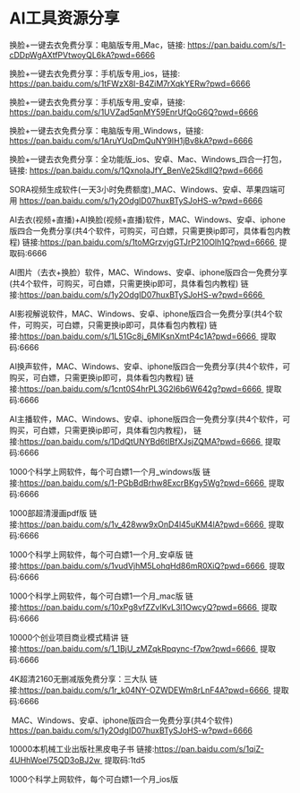 # AI工具资源分享

换脸+一键去衣免费分享：电脑版专用_Mac，链接: https://pan.baidu.com/s/1-cDDpWgAXtfPVtwoyQL6kA?pwd=6666

换脸+一键去衣免费分享：手机版专用_ios，链接: https://pan.baidu.com/s/1tFWzX8I-B4ZiM7rXqkYERw?pwd=6666

换脸+一键去衣免费分享：手机版专用_安卓，链接: https://pan.baidu.com/s/1UVZad5qnMY59EnrUfQoG6Q?pwd=6666

换脸+一键去衣免费分享：电脑版专用_Windows，链接: https://pan.baidu.com/s/1AruYUqDmQuNY9IH1jBv8kA?pwd=6666

换脸+一键去衣免费分享：全功能版_ios、安卓、Mac、Windows_四合一打包，链接: https://pan.baidu.com/s/1QxnoIaJfY_BenVe25kdllQ?pwd=6666

SORA视频生成软件(一天3小时免费额度)_MAC、Windows、安卓、苹果四端可用
https://pan.baidu.com/s/1y2OdgID07huxBTySJoHS-w?pwd=6666

AI去衣(视频+直播)+AI换脸(视频+直播)软件，MAC、Windows、安卓、iphone版四合一免费分享(共4个软件，可购买，可白嫖，只需更换ip即可，具体看包内教程)
链接:https://pan.baidu.com/s/1toMGrzvjgGTJrP210Olh1Q?pwd=6666 
提取码:6666

AI图片（去衣+换脸）软件，MAC、Windows、安卓、iphone版四合一免费分享(共4个软件，可购买，可白嫖，只需更换ip即可，具体看包内教程)
链接:https://pan.baidu.com/s/1y2OdgID07huxBTySJoHS-w?pwd=6666 

AI影视解说软件，MAC、Windows、安卓、iphone版四合一免费分享(共4个软件，可购买，可白嫖，只需更换ip即可，具体看包内教程)
链接:https://pan.baidu.com/s/1L51Gc8j_6MlKsnXmtP4c1A?pwd=6666 
提取码:6666

AI换声软件，MAC、Windows、安卓、iphone版四合一免费分享(共4个软件，可购买，可白嫖，只需更换ip即可，具体看包内教程)
链接:https://pan.baidu.com/s/1cnt0S4hrPL3G2l6b6W642g?pwd=6666 
提取码:6666

AI主播软件，MAC、Windows、安卓、iphone版四合一免费分享(共4个软件，可购买，可白嫖，只需更换ip即可，具体看包内教程)，
链接:https://pan.baidu.com/s/1DdQtUNYBd6tIBfXJsjZQMA?pwd=6666 
提取码:6666

1000个科学上网软件，每个可白嫖1一个月_windows版
链接:https://pan.baidu.com/s/1-PGbBdBrhw8ExcrBKgy5Wg?pwd=6666 
提取码:6666

1000部超清漫画pdf版
链接:https://pan.baidu.com/s/1v_428ww9xOnD4l45uKM4lA?pwd=6666 
提取码:6666

1000个科学上网软件，每个可白嫖1一个月_安卓版
链接:https://pan.baidu.com/s/1vudVjhM5LohqHd86mR0XiQ?pwd=6666 
提取码:6666

1000个科学上网软件，每个可白嫖1一个月_mac版
链接:https://pan.baidu.com/s/10xPg8vfZZvIKvL3l1OwcyQ?pwd=6666 
提取码:6666

10000个创业项目商业模式精讲
链接:https://pan.baidu.com/s/1_1BjU_zMZqkRpqync-f7pw?pwd=6666 
提取码:6666

4K超清2160无删减版免费分享：三大队
链接:https://pan.baidu.com/s/1r_k04NY-OZWDEWm8rLnF4A?pwd=6666 
提取码:6666

 MAC、Windows、安卓、iphone版四合一免费分享(共4个软件)
https://pan.baidu.com/s/1y2OdgID07huxBTySJoHS-w?pwd=6666

10000本机械工业出版社黑皮电子书
链接:https://pan.baidu.com/s/1qiZ-4UHhWoeI75QD3oBJ2w 
提取码:1td5

1000个科学上网软件，每个可白嫖1一个月_ios版
